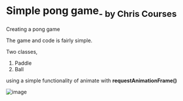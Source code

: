 <h1>Simple pong game<sub>- by Chris Courses</sub></h1>

Creating a pong game

The game and code is fairly simple.

Two classes,
<ol>
	<li>Paddle</li>
	<li>Ball</li>
</ol>

using a simple functionality of animate with <strong>requestAnimationFrame()</strong>

![image](https://user-images.githubusercontent.com/48471743/188304346-e7b5d720-34de-420f-b4c6-0002dce27083.png)

